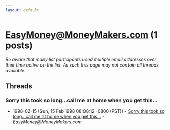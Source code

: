 ```yaml
---
layout: default
---
```


# EasyMoney@MoneyMakers.com (1 posts)

_Be aware that many list participants used multiple email addresses over their time active on the list. As such this page may not contain all threads available._

## Threads

### Sorry this took so long...call me at home when you get this...
+ 1998-02-15 (Sun, 15 Feb 1998 08:08:12 -0800 (PST)) - [Sorry this took so long...call me at home when you get this...](/archive/1998/02/4c0add59c7dc2897a61c24065dfa5435c5814c89e2ea61fd68ea7a9072832472) - _EasyMoney@MoneyMakers.com_

